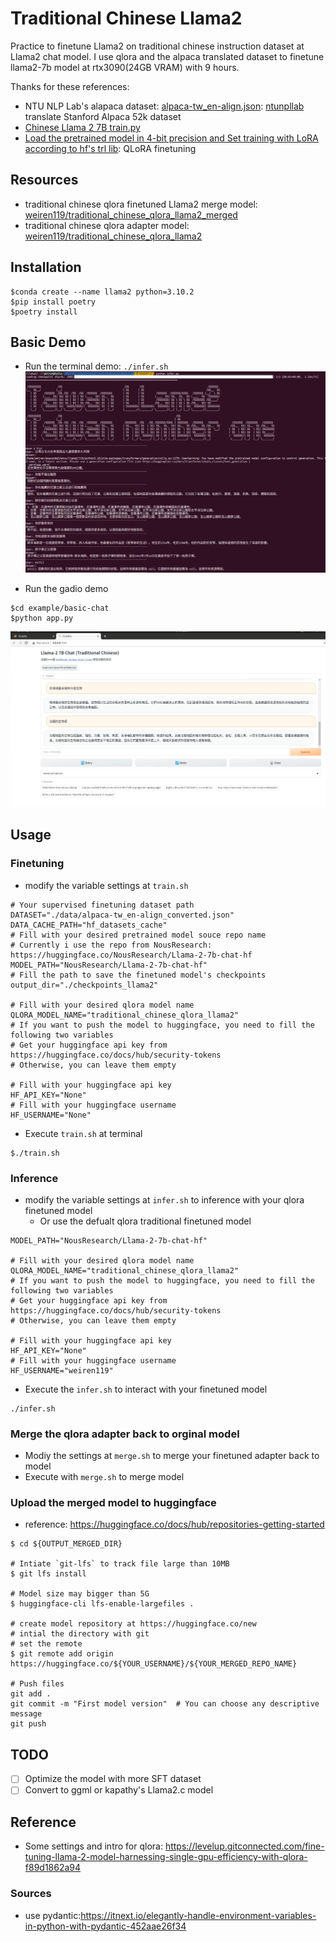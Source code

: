 # Traditional Chinese Llama2

Practice to finetune Llama2 on traditional chinese instruction dataset at Llama2 chat model.
I use qlora and the alpaca translated dataset to finetune llama2-7b model at rtx3090(24GB VRAM) with 9 hours.

Thanks for these references:
- NTU NLP Lab's alapaca dataset: [alpaca-tw_en-align.json](./alpaca-tw-en-align.json): [ntunpllab](https://github.com/ntunlplab/traditional-chinese-alpaca) translate Stanford Alpaca 52k dataset
- [Chinese Llama 2 7B train.py](https://github.com/LinkSoul-AI/Chinese-Llama-2-7b/blob/main/train.py)
- [Load the pretrained model in 4-bit precision and Set training with LoRA according to hf's trl lib](https://github.com/lvwerra/trl/blob/main/examples/scripts/sft_trainer.py): QLoRA finetuning

## Resources
- traditional chinese qlora finetuned Llama2 merge model: [weiren119/traditional_chinese_qlora_llama2_merged](https://huggingface.co/weiren119/traditional_chinese_qlora_llama2_merged)
- traditional chinese qlora adapter model: [weiren119/traditional_chinese_qlora_llama2](https://huggingface.co/weiren119/traditional_chinese_qlora_llama2)

## Installation
```
$conda create --name llama2 python=3.10.2
$pip install poetry
$poetry install
```
## Basic Demo
- Run the terminal demo: `./infer.sh`
![Base Demo](./assets/traditional_chinese_llama2.jpg)

- Run the gadio demo
```
$cd example/basic-chat
$python app.py
```
![Gradio Demo](./assets/gradio_example.jpg)

## Usage
### Finetuning
- modify the variable settings at `train.sh`
```
# Your supervised finetuning dataset path
DATASET="./data/alpaca-tw_en-align_converted.json"
DATA_CACHE_PATH="hf_datasets_cache"
# Fill with your desired pretrained model souce repo name
# Currently i use the repo from NousResearch: https://huggingface.co/NousResearch/Llama-2-7b-chat-hf
MODEL_PATH="NousResearch/Llama-2-7b-chat-hf" 
# Fill the path to save the finetuned model's checkpoints
output_dir="./checkpoints_llama2"

# Fill with your desired qlora model name
QLORA_MODEL_NAME="traditional_chinese_qlora_llama2"
# If you want to push the model to huggingface, you need to fill the following two variables
# Get your huggingface api key from https://huggingface.co/docs/hub/security-tokens
# Otherwise, you can leave them empty

# Fill with your huggingface api key
HF_API_KEY="None"
# Fill with your huggingface username
HF_USERNAME="None"
```
- Execute `train.sh` at terminal
```
$./train.sh
```

### Inference
- modify the variable settings at `infer.sh` to inference with your qlora finetuned model 
    - Or use the defualt qlora traditional finetuned model
```
MODEL_PATH="NousResearch/Llama-2-7b-chat-hf" 

# Fill with your desired qlora model name
QLORA_MODEL_NAME="traditional_chinese_qlora_llama2"
# If you want to push the model to huggingface, you need to fill the following two variables
# Get your huggingface api key from https://huggingface.co/docs/hub/security-tokens
# Otherwise, you can leave them empty

# Fill with your huggingface api key
HF_API_KEY="None"
# Fill with your huggingface username
HF_USERNAME="weiren119"
```
- Execute the `infer.sh` to interact with your finetuned model
```
./infer.sh
```

### Merge the qlora adapter back to orginal model
- Modiy the settings at `merge.sh` to merge your finetuned adapter back to model
- Execute with `merge.sh` to merge model

### Upload the merged model to huggingface
- reference: https://huggingface.co/docs/hub/repositories-getting-started
```
$ cd ${OUTPUT_MERGED_DIR}

# Intiate `git-lfs` to track file large than 10MB
$ git lfs install

# Model size may bigger than 5G
$ huggingface-cli lfs-enable-largefiles .

# create model repository at https://huggingface.co/new
# intial the directory with git 
# set the remote
$ git remote add origin https://huggingface.co/${YOUR_USERNAME}/${YOUR_MERGED_REPO_NAME}

# Push files
git add .
git commit -m "First model version"  # You can choose any descriptive message
git push
```
## TODO

- [ ] Optimize the model with more SFT dataset 
- [ ] Convert to ggml or kapathy's Llama2.c model

## Reference
- Some settings and intro for qlora: https://levelup.gitconnected.com/fine-tuning-llama-2-model-harnessing-single-gpu-efficiency-with-qlora-f89d1862a94
### Sources
- use pydantic:https://itnext.io/elegantly-handle-environment-variables-in-python-with-pydantic-452aae26f34